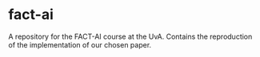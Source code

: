 # fact-ai
A repository for the FACT-AI course at the UvA. Contains the reproduction of the implementation of our chosen paper.
